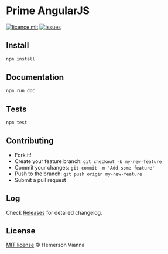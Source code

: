 # Prime AngularJS

[![licence mit](https://img.shields.io/badge/license-MIT-blue.svg?style=flat-square)](http://hemersonvianna.mit-license.org/)
[![issues](https://img.shields.io/github/issues/prime-solutions/prime-angularjs.svg?style=flat-square)](https://github.com/prime-solutions/prime-angularjs/issues)

## Install

```bash
npm install
```

## Documentation

```bash
npm run doc
```

## Tests

```bash
npm test
```

## Contributing

- Fork it!
- Create your feature branch: `git checkout -b my-new-feature`
- Commit your changes: `git commit -m 'Add some feature'`
- Push to the branch: `git push origin my-new-feature`
- Submit a pull request

## Log

Check [Releases](https://github.com/prime-solutions/prime-angularjs/releases) for detailed changelog.

## License

[MIT license](http://hemersonvianna.mit-license.org/) © Hemerson Vianna
